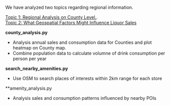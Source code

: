 We have analyzed two topics regarding regional information.  
  
[Topic 1: Regional Analysis on County Level.](Topic1.md).  
[Topic 2: What Geospatial Factors Might Influence Liquor Sales](Topic2.md)   

**county_analysis.py**

* Analysis annual sales and consumption data for Counties and plot heatmap on County map.
* Combine population data to calculate volumne of drink consumption per person per year

**search_nearby_amenities.py**

* Use OSM to search places of interests within 2km range for each store


**amenity_analysis.py
* Analysis sales and consumption patterns influenced by nearby POIs
